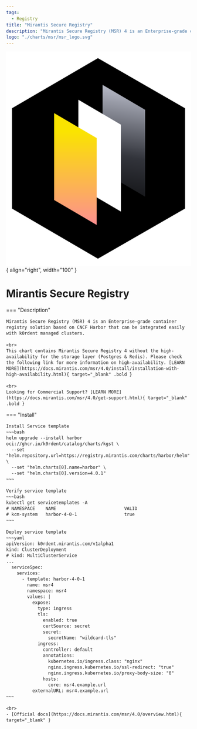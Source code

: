 ```yaml
---
tags:
  - Registry
title: "Mirantis Secure Registry"
description: "Mirantis Secure Registry (MSR) 4 is an Enterprise-grade container registry solution."
logo: "./charts/msr/msr_logo.svg"
---
```

![logo](./msr_logo.svg){ align="right", width="100" }
# Mirantis Secure Registry

=== "Description"

    Mirantis Secure Registry (MSR) 4 is an Enterprise-grade container registry solution based on CNCF Harbor that can be integrated easily with k0rdent managed clusters.

    <br>
    This chart contains Mirantis Secure Registry 4 without the high-availability for the storage layer (Postgres & Redis). Please check the following link for more information on high-availability. [LEARN MORE](https://docs.mirantis.com/msr/4.0/install/installation-with-high-availability.html){ target="_blank" .bold }

    <br>
    Looking for Commercial Support? [LEARN MORE](https://docs.mirantis.com/msr/4.0/get-support.html){ target="_blank" .bold }

=== "Install"

    Install Service template
    ~~~bash
    helm upgrade --install harbor oci://ghcr.io/k0rdent/catalog/charts/kgst \
      --set "helm.repository.url=https://registry.mirantis.com/charts/harbor/helm" \
      --set "helm.charts[0].name=harbor" \
      --set "helm.charts[0].version=4.0.1"
    ~~~

    Verify service template
    ~~~bash
    kubectl get servicetemplates -A
    # NAMESPACE    NAME                          VALID
    # kcm-system   harbor-4-0-1                  true
    ~~~

    Deploy service template
    ~~~yaml
    apiVersion: k0rdent.mirantis.com/v1alpha1
    kind: ClusterDeployment
    # kind: MultiClusterService
    ...
      serviceSpec:
        services:
          - template: harbor-4-0-1
            name: msr4
            namespace: msr4
            values: |
              expose:
                type: ingress
                tls:
                  enabled: true
                  certSource: secret
                  secret:
                    secretName: "wildcard-tls"
                ingress:
                  controller: default
                  annotations:
                    kubernetes.io/ingress.class: "nginx"
                    nginx.ingress.kubernetes.io/ssl-redirect: "true"
                    nginx.ingress.kubernetes.io/proxy-body-size: "0"
                  hosts:
                    core: msr4.example.url
              externalURL: msr4.example.url
    ~~~

    <br>
    - [Official docs](https://docs.mirantis.com/msr/4.0/overview.html){ target="_blank" }
